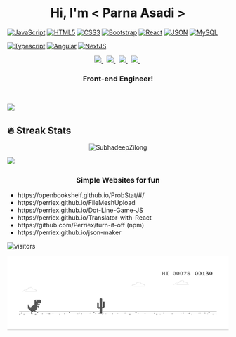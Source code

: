 <h1 align="center"> Hi, I'm < Parna Asadi ></h1>

  
 <p data-sourcepos="35:1-38:153" dir="auto"><a href="https://github.com/perriex"><img src="https://camo.githubusercontent.com/95df2e72c00f1c443beec87d3102779178db0010204da8692251303f0e5fc5a7/68747470733a2f2f696d672e736869656c64732e696f2f62616467652f2d4a6176615363726970742d626c61636b3f7374796c653d666c6174266c6f676f3d6a617661736372697074266c696e6b3d68747470733a2f2f6769746875622e636f6d2f42526468616e616e69" alt="JavaScript" data-canonical-src="https://img.shields.io/badge/-JavaScript-black?style=flat&amp;logo=javascript&amp;link=https://github.com/perriex" style="max-width: 100%;"></a>
<a href="https://github.com/perriex"><img src="https://camo.githubusercontent.com/1fb4cd0d40caf67a5ab243c2630f8fac5ac0083735e3cdfcfc544d996552b222/68747470733a2f2f696d672e736869656c64732e696f2f62616467652f2d48544d4c352d4533344632363f7374796c653d666c6174266c6f676f3d68746d6c35266c6f676f436f6c6f723d7768697465266c696e6b3d68747470733a2f2f6769746875622e636f6d2f42526468616e616e69" alt="HTML5" data-canonical-src="https://img.shields.io/badge/-HTML5-E34F26?style=flat&amp;logo=html5&amp;logoColor=white&amp;link=https://github.com/BRdhanani" style="max-width: 100%;"></a>
<a href="https://github.com/perriex"><img src="https://camo.githubusercontent.com/3f3c024015406701e582464b3d93a9f8f5d9c37622b4a1ff63c989982eb46807/68747470733a2f2f696d672e736869656c64732e696f2f62616467652f2d435353332d3135373242363f7374796c653d666c6174266c6f676f3d63737333266c696e6b3d68747470733a2f2f6769746875622e636f6d2f42526468616e616e69" alt="CSS3" data-canonical-src="https://img.shields.io/badge/-CSS3-1572B6?style=flat&amp;logo=css3&amp;link=https://github.com/BRdhanani" style="max-width: 100%;"></a>
<a href="https://github.com/perriex"><img src="https://camo.githubusercontent.com/c3cf9ad8562bd051e07a32f5781cc9359e28be292adfd75016c14f87a66887da/68747470733a2f2f696d672e736869656c64732e696f2f62616467652f2d426f6f7473747261702d3536334437433f7374796c653d666c6174266c6f676f3d626f6f747374726170266c696e6b3d68747470733a2f2f6769746875622e636f6d2f42526468616e616e69" alt="Bootstrap" data-canonical-src="https://img.shields.io/badge/-Bootstrap-563D7C?style=flat&amp;logo=bootstrap&amp;link=https://github.com/BRdhanani" style="max-width: 100%;"></a>
  <a href="https://github.com/perriex"><img src="https://camo.githubusercontent.com/03ab7522f2bd44268ff815cf9bfadb9eedad56365e19c1027ea06772f167ab8b/68747470733a2f2f696d672e736869656c64732e696f2f62616467652f2d52656163742d626c61636b3f7374796c653d666c6174266c6f676f3d7265616374266c696e6b3d68747470733a2f2f6769746875622e636f6d2f42526468616e616e69" alt="React" data-canonical-src="https://img.shields.io/badge/-React-black?style=flat&amp;logo=react&amp;link=https://github.com/BRdhanani" style="max-width: 100%;"></a>
   <a href="https://github.com/perriex"><img src="https://camo.githubusercontent.com/07757bdcdb8c992f47dd6cb174fa05ebff5973b0b62c59d943f84031296a7633/68747470733a2f2f696d672e736869656c64732e696f2f62616467652f2d6a736f6e2d3032353639423f7374796c653d666c6174266c6f676f3d6a736f6e266c696e6b3d68747470733a2f2f6769746875622e636f6d2f42526468616e616e69" alt="JSON" data-canonical-src="https://img.shields.io/badge/-json-02569B?style=flat&amp;logo=json&amp;link=https://github.com/BRdhanani" style="max-width: 100%;"></a>
   <a href="https://github.com/perriex"><img src="https://camo.githubusercontent.com/a5cecb856da29028b38c324e96945de91a51e6340f481418893db2274255d977/68747470733a2f2f696d672e736869656c64732e696f2f62616467652f2d4d7953514c2d626c61636b3f7374796c653d666c6174266c6f676f3d6d7973716c266c696e6b3d68747470733a2f2f6769746875622e636f6d2f42526468616e616e69" alt="MySQL" data-canonical-src="https://img.shields.io/badge/-MySQL-black?style=flat&amp;logo=mysql&amp;link=https://github.com/BRdhanani" style="max-width: 100%;"></a>
  </p>
  <p data-sourcepos="55:1-58:136" dir="auto"><a href="https://github.com/BRdhanani"><img src="https://camo.githubusercontent.com/9cc1f27520587561f948872ea73ec8df9f2a3dbc995e212b65b1687d3a790ab0/68747470733a2f2f696d672e736869656c64732e696f2f62616467652f2d547970655363726970742d77686974653f7374796c653d666c6174266c6f676f3d74797065736372697074266c696e6b3d68747470733a2f2f6769746875622e636f6d2f42526468616e616e69" alt="Typescript" data-canonical-src="https://img.shields.io/badge/-TypeScript-white?style=flat&amp;logo=typescript&amp;link=https://github.com/BRdhanani" style="max-width: 100%;"></a>
<a href="https://github.com/perriex"><img src="https://camo.githubusercontent.com/1ec5ad3c0956cfe4d851bdf966e4504dfa9691e96674231dc9e7b4fa4f1f7198/68747470733a2f2f696d672e736869656c64732e696f2f62616467652f2d416e67756c61722d7265643f7374796c653d666c6174266c6f676f3d616e67756c6172266c696e6b3d68747470733a2f2f6769746875622e636f6d2f42526468616e616e69" alt="Angular" data-canonical-src="https://img.shields.io/badge/-Angular-red?style=flat&amp;logo=angular&amp;link=https://github.com/BRdhanani" style="max-width: 100%;"></a>
<a href="https://github.com/perriex"><img src="https://camo.githubusercontent.com/c03919752222f8247af4bd30962f1568c2bfb56400db4d1718ddc0aadec28095/68747470733a2f2f696d672e736869656c64732e696f2f62616467652f2d4e6578744a532d626c61636b3f7374796c653d666c6174266c6f676f3d6e6578746a73266c696e6b3d68747470733a2f2f6769746875622e636f6d2f42526468616e616e69" alt="NextJS" data-canonical-src="https://img.shields.io/badge/-NextJS-black?style=flat&amp;logo=nextjs&amp;link=https://github.com/BRdhanani" style="max-width: 100%;"></a>
</p>

<p align="center">
  <a href="https://www.linkedin.com/in/parna-asadi/">
   <img src="https://img.icons8.com/color/48/000000/linkedin.png" width="3.5%"/>
    </a><span>&nbsp;</span>
  <a href="https://www.instagram.com/_perriex/">
    <img src="https://img.icons8.com/fluent/48/000000/instagram-new.png" width="3.5%"/>
  </a><span>&nbsp;</span>
  <a href="mailto:parna80as@gmail.com">
    <img src="https://img.icons8.com/fluent/48/000000/gmail.png" width="3.5%"/>
  </a><span>&nbsp;</span>
  <a href="https://github.com/perriex">
    <img src="https://img.icons8.com/fluent/48/000000/github.png" width="3.5%"/>
  </a><span>&nbsp;</span>
</p>
<h3 align="center">Front-end Engineer!</h3>

<br>
 
 <img src="https://user-images.githubusercontent.com/73097560/115834477-dbab4500-a447-11eb-908a-139a6edaec5c.gif"></a>

## 🔥 Streak Stats
<p align="center"><img src="https://github-readme-streak-stats.herokuapp.com/?user=perriex&theme=algolia" alt="SubhadeepZilong" /></p>

<img src="https://user-images.githubusercontent.com/73097560/115834477-dbab4500-a447-11eb-908a-139a6edaec5c.gif"></a>


<h3 align="center"> Simple Websites for fun</h3>
  <ul>
	<li> https://openbookshelf.github.io/ProbStat/#/ </li>
	<li> https://perriex.github.io/FileMeshUpload </li>
	<li> https://perriex.github.io/Dot-Line-Game-JS </li>
	<li> https://perriex.github.io/Translator-with-React </li>
	<li> https://github.com/Perriex/turn-it-off (npm)</li>
	<li> https://perriex.github.io/json-maker </li>
  </ul>

![visitors](https://visitor-badge.laobi.icu/badge?page_id=perriex.408179647)

![Dino](https://raw.githubusercontent.com/wangningkai/wangningkai/master/assets/dino.gif)

